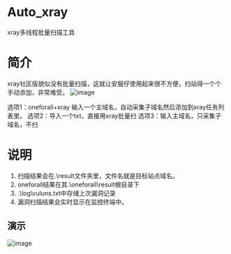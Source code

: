 # Auto_xray
xray多线程批量扫描工具
# 简介
xray社区版貌似没有批量扫描，这就让安服仔使用起来很不方便，扫站得一个个手动添加，非常难受。
![image](https://z3.ax1x.com/2021/10/26/55XwCj.png)

选项1：oneforall+xray 输入一个主域名，自动采集子域名然后添加到xray任务列表里。
选项2：导入一个txt，直接用xray批量扫
选项3：输入主域名，只采集子域名，不扫

# 说明
1. 扫描结果会在.\result文件夹里，文件名就是目标站点域名。
2. oneforall结果在其.\oneforall\result根目录下
3. .\log\vuluns.txt中存储上次漏洞记录
4. 漏洞扫描结果会实时显示在监控终端中。
## 演示

![image](https://z3.ax1x.com/2021/10/26/5IykWj.gif)
